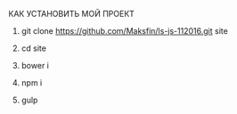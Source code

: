 КАК УСТАНОВИТЬ МОЙ ПРОЕКТ

1. git clone https://github.com/Maksfin/ls-js-112016.git site

2. cd site

3. bower i

4. npm i

5. gulp
